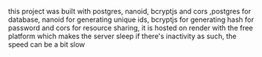 this project was built with postgres, nanoid, bcryptjs and cors
,postgres for database, nanoid for generating unique ids, 
bcryptjs for generating hash for password and 
cors for resource sharing, 
it is hosted on render with the free platform which makes the server sleep if there's inactivity as such, the speed can be a bit slow
